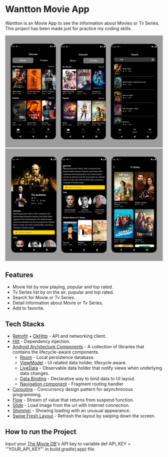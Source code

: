 # Wantton Movie App

<p align="center">

Wantton is an Movie App to see the information about Movies or Tv Series. This project has been made just for practice my coding skills. 

<img src="/SS/ss1.png" />
<img src="/SS/ss2.png" />  
</p>
 
## Features
* Movie list by now playing, popular and top rated.
* Tv Series list by on the air, popular and top rated.
* Search for Movie or Tv Series.
* Detail information about Movie or Tv Series.
* Add to favorite.

## Tech Stacks
* [Retrofit](http://square.github.io/retrofit/) + [OkHttp](http://square.github.io/okhttp/) - API and networking client.
* [Hilt](https://insert-koin.io/) - Dependency injection.
* [Android Architecture Components](https://developer.android.com/topic/libraries/architecture) - A collection of libraries that contains the lifecycle-aware components.
    * [Room](https://developer.android.com/training/data-storage/room) - Local persistence database.
    * [ViewModel](https://developer.android.com/reference/androidx/lifecycle/ViewModel) - UI related data holder, lifecycle aware.
    * [LiveData](https://developer.android.com/topic/libraries/architecture/livedata) - Observable data holder that notify views when underlying data changes.
    * [Data Binding](https://developer.android.com/topic/libraries/data-binding) - Declarative way to bind data to UI layout.
    * [Navigation component](https://developer.android.com/guide/navigation) - Fragment routing handler
* [Coroutine](https://developer.android.com/kotlin/coroutines) - Concurrency design pattern for asynchronous programming.
* [Flow](https://developer.android.com/kotlin/flow) - Stream of value that returns from suspend function. 
* [Glide](https://github.com/bumptech/glide) - Load image from the url with Internet connection.
* [Shimmer](https://facebook.github.io/shimmer-android/) - Showing loading with an unusual appearance.
* [Swipe Fresh Layout](https://developer.android.com/jetpack/androidx/releases/swiperefreshlayout) - Refresh the layout by swiping down the screen.

## How to run the Project
Input your [The Movie DB](https://www.themoviedb.org/)'s API key to variable def API_KEY = '"YOUR_API_KEY"' in build.gradle(:app) file.
 


